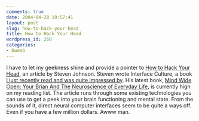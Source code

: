 ```yaml
---
comments: true
date: 2004-04-28 19:57:41
layout: post
slug: how-to-hack-your-head
title: How to Hack Your Head
wordpress_id: 260
categories:
- Dweeb
---
```


I have to let my geekness shine and provide a pointer to [How to Hack Your Head](http://slate.msn.com/id/2099411/), an article by Steven Johnson. Steven wrote Interface Culture, a book [I just recently read and was quite impressed by](http://www.bitsplitter.net/blog/index.php?p=174). His latest book, [Mind Wide Open: Your Brian And The Neuroscience of Everyday Life](http://www.amazon.com/exec/obidos/ASIN/0743241657/stevenberlinj-20), is currently high on my reading list. The article runs through some existing technologies you can use to get a peek into your brain functioning and mental state. From the sounds of it, direct neural computer interfaces seem to be quite a ways off. Even if you have a few million dollars. Awww man.

